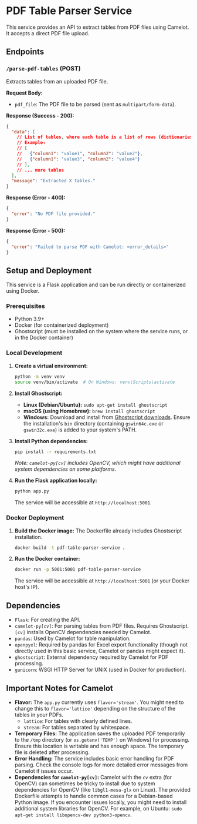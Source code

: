 # PDF Table Parser Service

This service provides an API to extract tables from PDF files using Camelot. It accepts a direct PDF file upload.

## Endpoints

### `/parse-pdf-tables` (POST)

Extracts tables from an uploaded PDF file.

**Request Body:**

- `pdf_file`: The PDF file to be parsed (sent as `multipart/form-data`).

**Response (Success - 200):**

```json
{
  "data": [
    // List of tables, where each table is a list of rows (dictionaries)
    // Example:
    // [
    //   {"column1": "value1", "column2": "value2"},
    //   {"column1": "value3", "column2": "value4"}
    // ],
    // ... more tables
  ],
  "message": "Extracted X tables."
}
```

**Response (Error - 400):**

```json
{
  "error": "No PDF file provided."
}
```

**Response (Error - 500):**

```json
{
  "error": "Failed to parse PDF with Camelot: <error_details>"
}
```

## Setup and Deployment

This service is a Flask application and can be run directly or containerized using Docker.

### Prerequisites

- Python 3.9+
- Docker (for containerized deployment)
- Ghostscript (must be installed on the system where the service runs, or in the Docker container)

### Local Development

1.  **Create a virtual environment:**
    ```bash
    python -m venv venv
    source venv/bin/activate  # On Windows: venv\Scripts\activate
    ```

2.  **Install Ghostscript:**
    -   **Linux (Debian/Ubuntu):** `sudo apt-get install ghostscript`
    -   **macOS (using Homebrew):** `brew install ghostscript`
    -   **Windows:** Download and install from [Ghostscript downloads](https://www.ghostscript.com/releases/gsdnld.html). Ensure the installation's `bin` directory (containing `gswin64c.exe` or `gswin32c.exe`) is added to your system's PATH.

3.  **Install Python dependencies:**
    ```bash
    pip install -r requirements.txt
    ```
    *Note: `camelot-py[cv]` includes OpenCV, which might have additional system dependencies on some platforms.*

4.  **Run the Flask application locally:**
    ```bash
    python app.py
    ```
    The service will be accessible at `http://localhost:5001`.

### Docker Deployment

1.  **Build the Docker image:**
    The Dockerfile already includes Ghostscript installation.
    ```bash
    docker build -t pdf-table-parser-service .
    ```

2.  **Run the Docker container:**
    ```bash
    docker run -p 5001:5001 pdf-table-parser-service
    ```
    The service will be accessible at `http://localhost:5001` (or your Docker host's IP).

## Dependencies

-   `Flask`: For creating the API.
-   `camelot-py[cv]`: For parsing tables from PDF files. Requires Ghostscript. `[cv]` installs OpenCV dependencies needed by Camelot.
-   `pandas`: Used by Camelot for table manipulation.
-   `openpyxl`: Required by pandas for Excel export functionality (though not directly used in this basic service, Camelot or pandas might expect it).
-   `ghostscript`: External dependency required by Camelot for PDF processing.
-   `gunicorn`: WSGI HTTP Server for UNIX (used in Docker for production).

## Important Notes for Camelot

-   **Flavor:** The `app.py` currently uses `flavor='stream'`. You might need to change this to `flavor='lattice'` depending on the structure of the tables in your PDFs.
    -   `lattice`: For tables with clearly defined lines.
    -   `stream`: For tables separated by whitespace.
-   **Temporary Files:** The application saves the uploaded PDF temporarily to the `/tmp` directory (or `os.getenv('TEMP')` on Windows) for processing. Ensure this location is writable and has enough space. The temporary file is deleted after processing.
-   **Error Handling:** The service includes basic error handling for PDF parsing. Check the console logs for more detailed error messages from Camelot if issues occur.
-   **Dependencies for `camelot-py[cv]`:** Camelot with the `cv` extra (for OpenCV) can sometimes be tricky to install due to system dependencies for OpenCV (like `libgl1-mesa-glx` on Linux). The provided Dockerfile attempts to handle common cases for a Debian-based Python image. If you encounter issues locally, you might need to install additional system libraries for OpenCV. For example, on Ubuntu: `sudo apt-get install libopencv-dev python3-opencv`.
```
